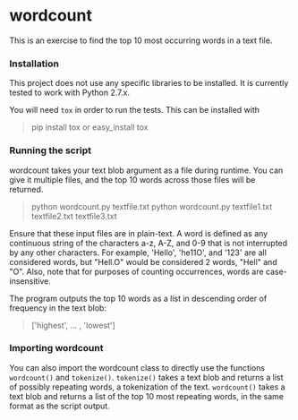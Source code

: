 # wordcount
This is an exercise to find the top 10 most occurring words in a text file.

### Installation
This project does not use any specific libraries to be installed. It is
currently tested to work with Python 2.7.x. 

You will need `tox` in order to run the tests. This can be installed with
> pip install tox
or 
> easy_install tox

### Running the script
wordcount takes your text blob argument as a file during runtime. You can 
give it multiple files, and the top 10 words across those files will be
returned. 
> python wordcount.py textfile.txt
> python wordcount.py textfile1.txt textfile2.txt textfile3.txt

Ensure that these input files are in plain-text. A word is defined as any 
continuous string of the characters a-z, A-Z, and 0-9 that is not 
interrupted by any other characters. For example, 'Hello', 'he11O', and '123'
are all considered words, but "Hell.O" would be considered 2 words,
"Hell" and "O". Also, note that for purposes of counting occurrences, words
are case-insensitive.

The program outputs the top 10 words as a list in descending order of
frequency in the text blob:
> ['highest', ... , 'lowest']

### Importing wordcount
You can also import the wordcount class to directly use the functions
`wordcount()` and `tokenize()`. `tokenize()` takes a text blob and returns
a list of possibly repeating words, a tokenization of the text. `wordcount()`
takes a text blob and returns a list of the top 10 most repeating words, in 
the same format as the script output.
